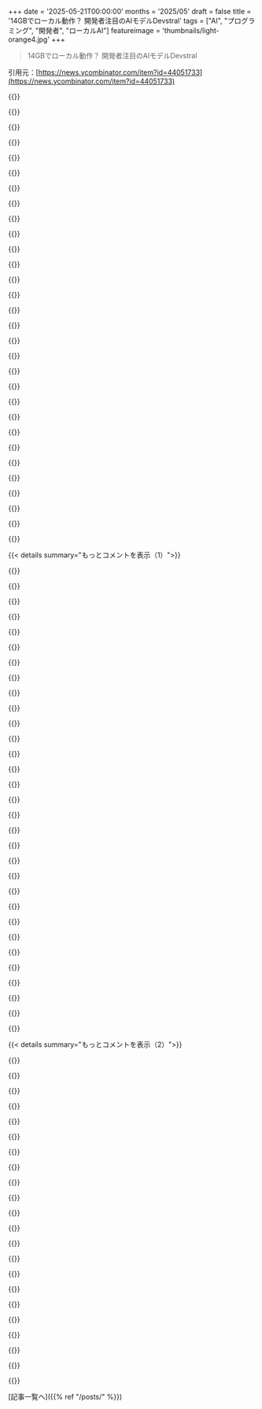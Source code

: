 +++
date = '2025-05-21T00:00:00'
months = '2025/05'
draft = false
title = '14GBでローカル動作？ 開発者注目のAIモデルDevstral'
tags = ["AI", "プログラミング", "開発者", "ローカルAI"]
featureimage = 'thumbnails/light-orange4.jpg'
+++

> 14GBでローカル動作？ 開発者注目のAIモデルDevstral

引用元：[https://news.ycombinator.com/item?id=44051733](https://news.ycombinator.com/item?id=44051733)




{{<matomeQuote body="最近はまずOllamaでのファイルサイズを見るんだよね。Devstralは14GBだってさ（https://ollama.com/library/devstral/tags）。俺のM2 Macだと、これがモデルに必要なメモリのだいたいの目安になる（だいたいプラス10％くらい）。他のアプリ動かすのにどれくらいメモリが残るかが大事だからね。20GB以下なら他の作業の邪魔になりにくいかな。このモデルは期待できそう！" userName="simonw" createdAt="2025/05/21 17:30:32" color="#ff5c5c">}}




{{<matomeQuote body="ローカルモデルでちゃんと動く、エージェント系の開発ソフトでおすすめない？<br>Cursor使ってるけど、なんかイマイチなんだよね。エディタとChatGPTを行ったり来たりする方が良い結果出るし。<br>localforgeとかaiderも試したけど、ローカルモデルだとちょっと遅いんだよなー。" userName="nico" createdAt="2025/05/21 21:32:42" color="#ff33a1">}}




{{<matomeQuote body="https://github.com/block/goose" userName="ynniv" createdAt="2025/05/22 00:28:37" color="">}}




{{<matomeQuote body="今日Devstralをclineとopen handsで使ってみたよ。両方ともバッチリ動いた。<br>俺のm4 maxだと最初のプロンプト処理に1分くらいかかったな。<br>LM studioを使ったのはね、ollama APIがcontextを128kにするとおかしくなるからなんだ。" userName="zackify" createdAt="2025/05/22 03:26:30" color="#ff33a1">}}




{{<matomeQuote body="最初のプロンプト処理に1分もかかるのに、何で「バッチリ」なの？" userName="elAhmo" createdAt="2025/05/22 10:08:46" color="">}}




{{<matomeQuote body="ハハ、バッチリっていうのはね、今までローカルでは無理だった単純なことが、驚くほどちゃんとできたって意味だよ。<br>最初のトークンが出るのに1分かかるのはマジで萎えるけどね。帯域幅が今の3〜4倍になる日が待ちきれないよ。" userName="zackify" createdAt="2025/05/28 01:45:18" color="#ff5c5c">}}




{{<matomeQuote body="その時間はあくまで最初のプロンプトだけだよ。モデルの起動時間みたいなもんだね。<br>一回読み込まれちゃえば、その後の応答はめちゃくちゃ速くなるよ。<br>もちろん、使ってるハードウェアにもよるけどさ。" userName="cheema33" createdAt="2025/05/24 12:12:14" color="#ff5733">}}




{{<matomeQuote body="mlxとか、Simon Wilsonさんのllmは試してみた？<br>（URL:<br>https://llm.datasette.io/en/stable/<br>https://simonwillison.net/tags/llm/）" userName="nico" createdAt="2025/05/22 13:47:04" color="#45d325">}}




{{<matomeQuote body="LM studioではmlxを使ってるよ。" userName="zackify" createdAt="2025/05/28 01:44:37" color="">}}




{{<matomeQuote body="VS Codeのcopilotでollama使えるらしいよ。<br>俺はまだ試してないんだけど、Devstralでどう動くか興味あるなー。" userName="asimovDev" createdAt="2025/05/22 06:28:14" color="">}}




{{<matomeQuote body="Zed使ってみてるんだけど、ローカルもクラウドモデルもサポートしてるし、めっちゃ速いしUIもいい感じだよ。VSCodeとかCursorみたいな深い機能はちょっと足りないけど、かなりイケてると思う。" userName="ivanvanderbyl" createdAt="2025/05/23 10:35:09" color="">}}




{{<matomeQuote body="他にモデルのインターフェースある？どれくらいのtokens/sec出てるの？aiderをgeminiにつないで速さ試してみたらどうかな。localllama界隈の人たちはTPSについて話したがらないなって気づいたんだよね。" userName="jabroni_salad" createdAt="2025/05/21 21:50:00" color="">}}




{{<matomeQuote body="ollamaから直接モデルとやり取りする時は結構キビキビ動く感じだけど、TPSはよく分からないな。でも、2つほど困ったことがあるんだ。（1）ほとんどのモデルがツールをサポートしてないこと。ちゃんとツール使えるバージョンのモデルを見つけるのが大変なんだよね。（2）TPSが良くても、エージェントがChain-of-Thoughtとかで複数のプロンプトを繋げて動かすから、体験としては遅く感じるんだ。これってCursorで彼らのモデルとかAPI使っても同じなんだよね。" userName="nico" createdAt="2025/05/21 22:20:30" color="#45d325">}}




{{<matomeQuote body="みんな色んなハードウェア使ってるから、ハードウェアの詳しいスペックなしにTPSだけ言われても意味ないよ。GPUだけじゃなくて、CPU、メモリ速度、メモリチャンネル、PCIe速度、推論ソフト、部分的なCPUオフロード？ RPC？ OSまで、全部影響するんだ。だから誰かが特定のモデルのTPSを言っても、その人の全体構成が分からないと意味ないんだよ。" userName="segmondy" createdAt="2025/05/24 13:42:32" color="#785bff">}}




{{<matomeQuote body="ra-aidっていうのがOllamaと結構うまく動くよ（Devstralではまだ試してないけどね）。<br>https://docs.ra-aid.ai/configuration/ollama/" userName="mrshu" createdAt="2025/05/22 17:00:03" color="#45d325">}}




{{<matomeQuote body="16GBのMBPだと動かせなかったんだ（試したんだけど、フリーズしちゃって、多分スワップしまくりだった）。32GB必要って言われてるね。" userName="davedx" createdAt="2025/05/22 08:15:28" color="#38d3d3">}}




{{<matomeQuote body="24GBのM2 Airで動かせたよ。起動はすごく遅かったけど、10分はかからなかったかな。その後は応答はそこそこ速かったよ。<br>追記：その時、他の色々なアプリを開いてたんだ。Mail、Safari、Messagesとかね。何も開いてなければ起動はもっと速いと思うけど、32GB未満でも動かせるってことだね。" userName="ics" createdAt="2025/05/22 17:04:51" color="#45d325">}}




{{<matomeQuote body="うん、同意するよ。ちょうどモデルをローカルで動かしてみたんだけど、良い感じだよ。ruby/rspecのちょっとした引っかかりそうな部分で試したんだけど、うまく処理してくれた。aiderでも大きなコンテキストをテストしてみるつもりだよ。" userName="lis" createdAt="2025/05/21 18:48:17" color="#ff5733">}}




{{<matomeQuote body="ollamaで大きなコンテキストをどう設定するの？どの設定を使えばいいの？良いガイドがまだ見つからないんだよね。モデルごとにどんな設定にすればいいのか、どう見極めればいいのかも全然分からないんだ。コンテキスト長があるけど、それって入力長とか出力長とどう関係するの？単純に数字を合わせればいいの？32kは32k？何かヒントないかな？" userName="ericb" createdAt="2025/05/21 19:56:48" color="">}}




{{<matomeQuote body="aiderとollamaについてはここを見てみて：<br>https://aider.chat/docs/llms/ollama.html<br><br>ollamaだけならここ：<br>https://github.com/ollama/ollama/blob/main/docs/faq.md#how-c...<br><br>僕はllama.cppを使ってるから、これらの方法は確認できないけどね。" userName="lis" createdAt="2025/05/21 20:33:11" color="#ff5733">}}




{{<matomeQuote body="aiderと一緒に使ってる？ どんな感じ？" userName="nico" createdAt="2025/05/21 21:34:34" color="">}}




{{<matomeQuote body="Ollama、俺は手動でコンテキスト増やしてもリセットされたり、すぐメモリから消えたりしてダメなんだよ。MacのLM studioとMLXだと問題ないのに。長い処理とかカスタムコンテキストだとバグが多いみたいで驚き。" userName="zackify" createdAt="2025/05/22 03:28:48" color="#45d325">}}




{{<matomeQuote body="Ollamaのモデルライブラリにあるほとんどのモデルは20GB以下のバージョンがあるよ。それが4ビット量子化なのか、もっと細かいのかはモデルによるけどね。俺が見る限り、デフォルトタグは大体15GBくらいのバージョンになってると思う。" userName="rahimnathwani" createdAt="2025/05/22 06:09:08" color="#38d3d3">}}




{{<matomeQuote body="SWE-Benchのスコア、このサイズのオープンソースモデルにしてはめちゃくちゃ高いね。46.8%って o3-mini とか Claude 3.6 よりも良いし、Anthropicの独自 scaffold を使った Claude 3.6 よりちょっと低いだけ。ほとんどタダで動かせるのを考えたら、これは本当にすごいモデルだよ。" userName="oofbaroomf" createdAt="2025/05/21 18:19:31" color="#785bff">}}




{{<matomeQuote body="すごい…のか、それともベンチマークがちゃんと機能してないんじゃ？って疑っちゃうレベル。" userName="AstroBen" createdAt="2025/05/21 21:41:09" color="">}}




{{<matomeQuote body="全然Mistralを検討してなかったんだけど、オープンソースへのこの姿勢はすごいね。ちょっと試してみるしかないわ。" userName="echelon" createdAt="2025/05/22 00:25:02" color="">}}




{{<matomeQuote body="Mistralは昔からオープンなウェイトのモデル出してるけどね…" userName="qeternity" createdAt="2025/05/22 13:59:40" color="">}}




{{<matomeQuote body="でも同時に Codestral のウェイトは公開してないんだよね…" userName="alhimik45" createdAt="2025/05/23 05:37:58" color="">}}




{{<matomeQuote body="SWE bench liteのことを言ってるんだよ。君もそうだよね？確認したいだけ。" userName="sagarpatil" createdAt="2025/05/22 02:44:37" color="">}}




{{<matomeQuote body="そのアイデアどこから来たの？記事ではSWEBench-Verifiedについて繰り返し言及してて、他には触れてないよ。" userName="svantana" createdAt="2025/05/22 11:32:34" color="">}}




{{< details summary="もっとコメントを表示（1）">}}

{{<matomeQuote body="いや、僕が言ってるのはClaude 3.5 Sonnet Newだよ．2024年10月22日リリースで、モデルIDはclaude-3-5-sonnet-20241022ね．Anthropicの名前の付け方が紛らわしいから、俗にはClaude 3.6 Sonnetって呼ばれてるやつ．" userName="oofbaroomf" createdAt="2025/05/21 20:56:19" color="#38d3d3">}}




{{<matomeQuote body="しかも、すごく良いLLMだよ．Sonnet 3.7になっても全然改善してないって文句言ってる人もいるけどね．" userName="ttoinou" createdAt="2025/05/21 22:07:38" color="">}}




{{<matomeQuote body="AWS BedrockとかGCP Vertex AIだと、Claude 3.5 Sonnet V2って呼ばれてるやつね．" userName="Deathmax" createdAt="2025/05/21 21:13:09" color="">}}




{{<matomeQuote body="だからAnthropicは次のリリースを3.7 Sonnetにしたんだよ．コミュニティの一部ではもう3.5v2のことを3.6って呼んでたからね．" userName="simonw" createdAt="2025/05/21 23:09:27" color="#ff33a1">}}




{{<matomeQuote body="Anthropicは3.5→3.5（new）→3.7と来て、コミュニティで3.6と呼ばれてたからスキップしたのかもね．3.5（new）／3.6は3.5.1とも呼ばれるよ．紛らわしいのは、3.5が旧版か新版か不明なことが多いこと．最近の3.5は大体3.6／3.5.1／3.5（new）を指してて混乱するね．" userName="NiloCK" createdAt="2025/05/22 12:13:36" color="#ff5733">}}




{{<matomeQuote body="それは違うよ．俺はいつもv3.6って呼んでたし、そうしてる人たくさん見たことあるよ．だから彼らの次のモデルはv3.7って名前になったんだ．" userName="skerit" createdAt="2025/05/22 15:03:54" color="#785bff">}}




{{<matomeQuote body="昔のClaude 3.6 Sonnetのこと？" userName="moffkalast" createdAt="2025/05/22 11:42:12" color="">}}




{{<matomeQuote body="Mistralがまたちゃんとしたオープンソースモデル出してくれて嬉しいね。Mistralの最近のモデルマジやばいよ。Le Chat Proお金払って使ってるけど、マジ良い。Mistral Smallも超使える。あとMistral連携でスタートアップ作ってるし。" userName="dismalaf" createdAt="2025/05/21 19:02:28" color="#785bff">}}




{{<matomeQuote body="Mistral Small 3.1もApacheライセンスだよ。" userName="gunalx" createdAt="2025/05/22 14:51:29" color="#785bff">}}




{{<matomeQuote body="Apache 2.0ライセンスなのがすごくいいね、つまり分かりやすいライセンスってこと。たくさんの条件がある”open weight”ライセンスと違ってさ。" userName="solomatov" createdAt="2025/05/21 17:38:55" color="#ff5c5c">}}




{{<matomeQuote body="倫理より法的なリスクが重要だと思う。もしモデルをファインチューニングしたら、派生モデル全部同じライセンスになるはず。Gが禁止事項ポリシーを変えたり、利用規約にヤバいこと追加したりしたら、アプリが使えなくなる可能性もあるんじゃないかな。あくまで俺の理解だけどね。（弁護士じゃないよ）。" userName="solomatov" createdAt="2025/05/21 18:26:23" color="#ff5733">}}




{{<matomeQuote body="モデルのプロテクションとか剥がすの結構簡単だし、そもそも非倫理的なことやってる奴はライセンスなんて気にしてないと思うけどね。" userName="Havoc" createdAt="2025/05/21 19:52:12" color="">}}




{{<matomeQuote body="何を言いたいのかよくわかんないんだけど…Devstral使うのはヤバい開発者だけ、とか言いたいの？" userName="orbisvicis" createdAt="2025/05/21 18:31:23" color="">}}




{{<matomeQuote body="今日知ったんだけど、オープンソースって非倫理的な目的でしか使われないらしいね。" userName="portaouflop" createdAt="2025/05/21 20:16:25" color="">}}




{{<matomeQuote body="MistralとGemmaの倫理って何が違うの？" userName="simonw" createdAt="2025/05/21 19:15:05" color="">}}




{{<matomeQuote body="Gemmaのオープンモデルはライセンスが厳しいけど、Mistralのオープンモデルはそうじゃない、って言いたかったんだと思うよ。" userName="Philpax" createdAt="2025/05/21 20:01:45" color="#ff5733">}}




{{<matomeQuote body="倫理的かどうかじゃなくて、君のスタートアップにとってのリスクの話だよ。倫理なんてめちゃくちゃ主観的だし、政治で変わることも多いしね。Apacheならモデルは完全に君のものってこと。" userName="dismalaf" createdAt="2025/05/21 18:58:26" color="#ff5733">}}




{{<matomeQuote body="”倫理は政治次第で全部主観”？それは絶対違うってば。倫理には確かにニュアンスとか主観的な部分もあるけど、完全に政治次第で全部主観ってわけじゃないよ。そんな言い方してると、AI搭載の武装ドローン作ってるスタートアップで働いてて、「えー、倫理は主観っすから、問題ないっす」とか言ってそうに聞こえるんだけど。" userName="sofixa" createdAt="2025/05/22 04:29:46" color="">}}




{{<matomeQuote body="＞「倫理は政治次第で全部主観ってわけじゃない」？いや、倫理は完全に主観だよ。「すべき」を正当化するには別の「すべき」が必要だからね。倫理について合意を得るプロセスこそが政治だよ。<br>＞ AIドローン作ってて...に聞こえる？倫理が主観的だと理解してるからって、倫理観がないわけじゃない。倫理の根本的な性質を理解してるだけだよ。" userName="dragonwriter" createdAt="2025/05/22 05:23:52" color="">}}




{{<matomeQuote body="＞「倫理は完全に主観」？それは絶対違うだろ。奴隷を持つこととか、子供を殺すことは倫理的か？いや、客観的に見て違うだろ。" userName="sofixa" createdAt="2025/05/22 06:06:10" color="">}}




{{<matomeQuote body="君、道徳（morals）と倫理（ethics）を混同してるよ。倫理は客観的な分析フレームワーク。道徳が主観的なんだ。君が挙げた例が客観的に「イエス」と評価される倫理フレームワークなんてたくさんあるんだよ。" userName="sneak" createdAt="2025/05/22 07:02:43" color="">}}




{{<matomeQuote body="＞ AIドローン作ってて...に聞こえる？人を殺すのはいつも間違いか？イエスなら、自分を守るのも間違い？これが主観的って意味だよ。GoogleはUS法に従うから、US政府が急にウクライナ支援は間違いと決めたら、個人的に正しくても問題になるんだ。" userName="dismalaf" createdAt="2025/05/22 16:33:23" color="">}}




{{<matomeQuote body="*24GB RAMない人向け。俺は8GB RAMでollamaで動かしてるけど、簡単なタスクはOK。長いコンテキストはAPIがいいかも。*<br>APIより遅いけど、モデルサイズにしては性能いいね。ベンチマークに合わせて調整してそうだけど、使えるかの目安にはなるよ。" userName="johnQdeveloper" createdAt="2025/05/21 23:50:03" color="#38d3d3">}}




{{<matomeQuote body="24GB RAMのビデオカード持ってない人でも、俺は8GB RAMので動かせてるよ<br>何使ってんの？ llama.cppとか？ 12GB card (rtx 4070)のカードあるから試してみたいんだよね。" userName="throwaway314155" createdAt="2025/05/22 04:20:51" color="#ff5733">}}




{{<matomeQuote body="https://ollama.com/library/devstral<br>https://ollama.com/<br>たぶんそれってllama.cppをHTTPとかterminal wrapperにしたやつで、ちょっとmodifications/forkされてるだけだと思うよ。" userName="johnQdeveloper" createdAt="2025/05/22 04:23:12" color="#ff5733">}}




{{<matomeQuote body="ollamaってcpu offloadingに対応してる？" userName="throwaway314155" createdAt="2025/05/22 04:38:19" color="">}}




{{<matomeQuote body="https://www.reddit.com/r/ollama/comments/1df757o/high_cost_o...<br>https://github.com/ollama/ollama/issues/8291<br>うん、Yes。" userName="johnQdeveloper" createdAt="2025/05/22 05:49:12" color="#38d3d3">}}




{{<matomeQuote body="公開されてるbenchmarksは信じられないな。<br>まだ試してないけど、俺がtestedしたMistralのevery modelはbenchmarksでLlamaと同じくらいbottomの方だったんだよね。<br>real life performanceがthey’re claimingみたいなanythingだったらvery surprisedだよ。" userName="CSMastermind" createdAt="2025/05/21 19:22:52" color="#ff33a1">}}




{{<matomeQuote body="最近All Handsのother modelsでworkedしたけど、あれってMistralベースだと思うんだ。<br>My general impression so farはClaude 3.7 Sonnetにはquite up toじゃないけど、they’re quite good。 ”AI pair coding assistant” としてはMore than adequateだし、stepsにbreak thingsすればlarger architectural workにもsuitableだよ。" userName="Ancapistani" createdAt="2025/05/21 21:31:56" color="#ff5733">}}




{{<matomeQuote body="俺も信じられないな。imo自分でtest theseするhave toだよマジで。<br>exampleだとQwen3はfor me step backwardsだし。あとGLM4はみんな”only good at html”despite my current goto。<br>70b cogito modelもfor me really goodだけどdoesn’t get attentionなんだよね。<br>projects / languages we’re using depend onだと思う。<br>Still looking forward to this one though 😊" userName="idonotknowwhy" createdAt="2025/05/21 23:56:46" color="#45d325">}}

{{</details>}}




{{< details summary="もっとコメントを表示（2）">}}

{{<matomeQuote body="y’all localでrun these thingsするwhen what hardware使ってんの？ this purposeでFramework desktop［０］pre ordering thinkingだったんだけど、run itできるdecent laptop (ideally Linux)でもwouldn’t mindなんだよね。<br>［０］ https://frame.work/desktop" userName="christophilus" createdAt="2025/05/22 02:36:31" color="#ff5733">}}




{{<matomeQuote body="All Hands AIにLMStudio使ってMacBookでDevstral動かす手順があるよ：https://docs.all-hands.dev/modules/usage/llms/local-llms#ser…<br>同じページにGPUでVLLM使う手順もあるけど、量子化は非対応みたい。だから複数GPUが必要かもね、「少なくとも2GPU」って書いてあるし。" userName="tripplyons" createdAt="2025/05/22 02:42:37" color="#785bff">}}




{{<matomeQuote body="M4 Max 128GB RAMでLM Studio (MLX)、128kコンテキスト全部で動かしたよ。上手くいくけど、最初のプロンプト処理に1分かかるのが長いね。これ目的ならノートPCより出る予定のAMD 32GB GPU待った方がいい。M4 Maxでも発熱ヤバく、バッテリーもすぐ減るから常時給電いるくらい。がっつり使うには遅く感じるかな。" userName="zackify" createdAt="2025/05/22 03:30:37" color="#ff5c5c">}}




{{<matomeQuote body="トークン毎秒の速度も測ったの？" userName="bicepjai" createdAt="2025/05/28 03:59:25" color="">}}




{{<matomeQuote body="うん、M4 Max Studio 128GB RAM持ってるよ。Q8 GGUFなら131kコンテキストでもメモリに収まった。メモリ使用率45%くらいで余裕だったよ笑" userName="pram" createdAt="2025/05/22 04:34:12" color="#ff5733">}}




{{<matomeQuote body="二人とも秒間何トークン出てるか教えて？" userName="discordance" createdAt="2025/05/22 15:12:51" color="">}}




{{<matomeQuote body="AMDはちょっとニッチな道になりそうだよ。Nvidiaの方が多分成功しやすいし、面倒な設定で悩むことも少ないと思う。" userName="klooney" createdAt="2025/05/22 03:01:33" color="">}}




{{<matomeQuote body="Nvidiaって4090を何枚も繋げずに64GB以上のVRAM積める統合メモリみたいなオプションある？ローカルLLMにはApple Siliconの共有メモリがマジで価値を示したよね。生のGPUパワーは劣っても、中くらいのモデルを読み込めること自体が超プラスだよ。" userName="lolinder" createdAt="2025/05/22 03:07:20" color="">}}




{{<matomeQuote body="完全には無いけど、Ada 6000なら持ってる。あれ48GBあるよ。" userName="kookamamie" createdAt="2025/05/22 04:29:54" color="">}}




{{<matomeQuote body="RTX Pro 6000 Blackwellは96GB VRAM積んでるよ。" userName="karolist" createdAt="2025/05/22 05:03:48" color="">}}




{{<matomeQuote body="そのカードだけでFramework Desktop本体の4倍くらいの値段するよ。仕事用なら多分それだけの価値あるだろうけど、enthusiast向けとしては明らかにベストってわけじゃないね。" userName="lolinder" createdAt="2025/05/22 12:43:07" color="">}}




{{<matomeQuote body="だいたい選択肢は、グラボいくつか積んだデスクトップか、Apple Silicon搭載のMacだと思うよ。" userName="snitty" createdAt="2025/05/22 02:41:02" color="">}}




{{<matomeQuote body="へぇ、LLamaIndexでツールいじってたら偶然このDevstral見つけたんだ。自分で作ったエージェントコーディングシステムで使ってみようとしたんだけど、”ツールがない”って言われて全然ダメ。プロンプトいじっても動かないし。他のモデルは問題なくツール使えてるのに、なんでだろ。" userName="ddtaylor" createdAt="2025/05/21 15:19:15" color="#785bff">}}




{{<matomeQuote body="ツールスキーマをちゃんと使わせたいならconstrained outputsってのを使えばいいよ。ちょっと手助けすれば、どんなモデルでも使えるようになるはず。" userName="tough" createdAt="2025/05/21 19:08:26" color="">}}




{{<matomeQuote body="もしこのエージェントやモデルが本当に期待通りなら、EUが開発費を出してあげてもいいかもね。そしたらMistralは本来やりたいことに集中できるだろうし、俺たちにとってもEUがお金を賢く使ったってことになるんじゃない？" userName="qwertox" createdAt="2025/05/21 19:51:40" color="">}}




{{<matomeQuote body="＞EUが開発費出す件についてね、俺の税金がApacheとかMITライセンスのモデルに使われるなら別に構わないよ。代替手段を維持して、誰もがフェアにいられるようにするためにもね。一部の巨大企業がこれを独占しないようにするのは大事だと思う。" userName="Havoc" createdAt="2025/05/21 19:54:48" color="">}}




{{<matomeQuote body="結構確かな情報だけど、EUってAIスタートアップが使えるスパコンに資金出してるはずだよ。で、Mistralはそのプログラムのパートナーになってる。" userName="dismalaf" createdAt="2025/05/21 22:11:51" color="">}}




{{<matomeQuote body="リンク貼っとくね。パリ南部に建設中のEclairionっていうデータセンター、主にMistralが使うんだけど、ここ公的資金が入ってるんだって（地域から３Mユーロとか）。" userName="jgtrosh" createdAt="2025/05/22 06:55:23" color="#ff33a1">}}




{{<matomeQuote body="俺のLLM触った感じだと、ベンチマークの数値って現実からどんどん離れていってる気がするな、少なくとも俺の周りでは。このモデルをClojureの問題でいくつか試したら、qwen3:30b-a3b-q4_K_Mより全然ダメだったんだよね。これどう解釈したらいいか分かんないけど、もうベンチマークはそんなに信用してない。" userName="jwr" createdAt="2025/05/22 05:29:47" color="#785bff">}}




{{<matomeQuote body="どうやってテストしたの？これって普通のコーディングモデル（関数作成とか）と違って、agenticなフローやツール利用に特化してファインチューニングされてるんだよ。gitチケットみたいな大まかなタスクを渡して、ツールを使いながら問題を解く感じ。Open Handsとかと一緒に使うのがおすすめ。テストするときはこの点を考慮した方がいいと思うな。" userName="NitpickLawyer" createdAt="2025/05/22 06:18:06" color="#45d325">}}




{{<matomeQuote body="ツール呼び出しは試してないんだ。いつもは２つのテストケースを使ってる。１つは正確に書くのが難しい浮動小数点比較関数。もう１つはClojureのasync関数の複雑な仕様のコードレビュー。モデルにコードの改善点を言わせるテストだよ。大きいモデルは結構できるけど、小さいモデルは難しいみたい。" userName="jwr" createdAt="2025/05/23 05:54:02" color="#ff5c5c">}}

{{</details>}}



[記事一覧へ]({{% ref "/posts/" %}})
